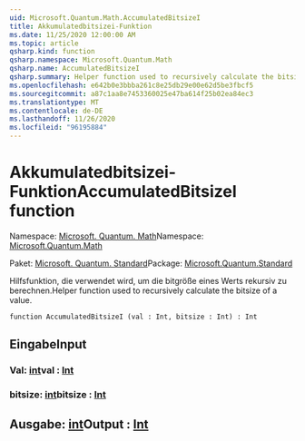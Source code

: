 ```yaml
---
uid: Microsoft.Quantum.Math.AccumulatedBitsizeI
title: Akkumulatedbitsizei-Funktion
ms.date: 11/25/2020 12:00:00 AM
ms.topic: article
qsharp.kind: function
qsharp.namespace: Microsoft.Quantum.Math
qsharp.name: AccumulatedBitsizeI
qsharp.summary: Helper function used to recursively calculate the bitsize of a value.
ms.openlocfilehash: e642b0e3bbba261c8e25db29e00e62d5be3fbcf5
ms.sourcegitcommit: a87c1aa8e7453360025e47ba614f25b02ea84ec3
ms.translationtype: MT
ms.contentlocale: de-DE
ms.lasthandoff: 11/26/2020
ms.locfileid: "96195884"
---
```

# <a name="accumulatedbitsizei-function"></a><span data-ttu-id="be074-102">Akkumulatedbitsizei-Funktion</span><span class="sxs-lookup"><span data-stu-id="be074-102">AccumulatedBitsizeI function</span></span>

<span data-ttu-id="be074-103">Namespace: [Microsoft. Quantum. Math](xref:Microsoft.Quantum.Math)</span><span class="sxs-lookup"><span data-stu-id="be074-103">Namespace: [Microsoft.Quantum.Math](xref:Microsoft.Quantum.Math)</span></span>

<span data-ttu-id="be074-104">Paket: [Microsoft. Quantum. Standard](https://nuget.org/packages/Microsoft.Quantum.Standard)</span><span class="sxs-lookup"><span data-stu-id="be074-104">Package: [Microsoft.Quantum.Standard](https://nuget.org/packages/Microsoft.Quantum.Standard)</span></span>


<span data-ttu-id="be074-105">Hilfsfunktion, die verwendet wird, um die bitgröße eines Werts rekursiv zu berechnen.</span><span class="sxs-lookup"><span data-stu-id="be074-105">Helper function used to recursively calculate the bitsize of a value.</span></span>

```qsharp
function AccumulatedBitsizeI (val : Int, bitsize : Int) : Int
```


## <a name="input"></a><span data-ttu-id="be074-106">Eingabe</span><span class="sxs-lookup"><span data-stu-id="be074-106">Input</span></span>

### <a name="val--int"></a><span data-ttu-id="be074-107">Val: [int](xref:microsoft.quantum.lang-ref.int)</span><span class="sxs-lookup"><span data-stu-id="be074-107">val : [Int](xref:microsoft.quantum.lang-ref.int)</span></span>




### <a name="bitsize--int"></a><span data-ttu-id="be074-108">bitsize: [int](xref:microsoft.quantum.lang-ref.int)</span><span class="sxs-lookup"><span data-stu-id="be074-108">bitsize : [Int](xref:microsoft.quantum.lang-ref.int)</span></span>





## <a name="output--int"></a><span data-ttu-id="be074-109">Ausgabe: [int](xref:microsoft.quantum.lang-ref.int)</span><span class="sxs-lookup"><span data-stu-id="be074-109">Output : [Int](xref:microsoft.quantum.lang-ref.int)</span></span>

